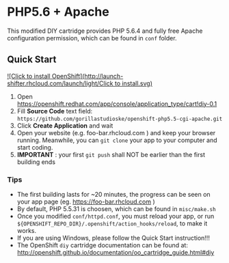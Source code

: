 # PHP5.6 + Apache 

This modified DIY cartridge provides PHP 5.6.4 and fully free Apache configuration permission, which can be found in `conf` folder.

## Quick Start

[![Click to install OpenShift](http://launch-shifter.rhcloud.com/launch/light/Click to install.svg)](https://openshift.redhat.com/app/console/application_type/custom?&cartridges[]=diy-0.1&initial_git_url=https://github.com/gorillastudioske/openshift-php5.5-cgi-apache.git&name=php)

1. Open https://openshift.redhat.com/app/console/application_type/cart!diy-0.1 
2. Fill **Source Code** text field: `https://github.com/gorillastudioske/openshift-php5.5-cgi-apache.git`
3. Click **Create Application** and wait
4. Open your website (e.g. foo-bar.rhcloud.com ) and keep your browser running. Meanwhile, you can `git clone` your app to your computer and start coding.
5. **IMPORTANT** : your first `git push` shall NOT be earlier than the first building ends

### Tips

* The first building lasts for ~20 minutes, the progress can be seen on your app page (eg. https://foo-bar.rhcloud.com )
* By default, PHP 5.5.31 is choosen, which can be found in `misc/make.sh`
* Once you modified `conf/httpd.conf`, you must reload your app, or run `${OPENSHIFT_REPO_DIR}/.openshift/action_hooks/reload`, to make it works.
* If you are using Windows, please follow the Quick Start instruction!!!
* The OpenShift `diy` cartridge documentation can be found at:
http://openshift.github.io/documentation/oo_cartridge_guide.html#diy

